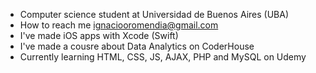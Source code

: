- Computer science student at Universidad de Buenos Aires (UBA)
- How to reach me ignaciooromendia@gmail.com
- I've made iOS apps with Xcode (Swift)
- I've made a cousre about Data Analytics on CoderHouse
- Currently learning HTML, CSS, JS, AJAX, PHP and MySQL on Udemy
